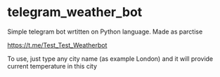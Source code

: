 # telegram_weather_bot

Simple telegram bot wrtitten on Python language. Made as parctise

https://t.me/Test_Test_Weatherbot

To use, just type any city name (as example London) and it will provide current temperature in this city
